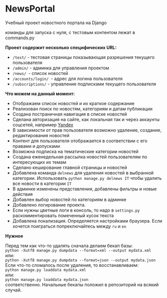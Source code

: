 # NewsPortal

Учебный проект новостного портала на Django

команды для запуска с нуля, с тестовым контентом лежат в commands.py

**Проект содержит несколько специфических URL:**

* `/test/` - тестовая страницы показывающая разрешения текущего пользователя
* `/admin/` - админка для управления проектом
* `/news/ `- список новостей
* `/accounts/login/ `- адрес для логина пользователя
* `/subscriptions/` - управление подписками текущего пользователя

**Что можем на данный момент:**

* Отображаем список новостей и их краткое содержание
* Реализован поиск по новостям, категориям и датам публикации
* Создана постраничная навигация в списке новостей
* Сделана авторизация на сайте, как локальная так и через аккаунты соцсетей, например [Yandex](https://ya.ru/)
* В зависимости от прав пользователя возможно удаление, создание, редактирования новостей
* Контент для пользователя отображается в соответствии с его правами и допусками
* Возможна подписка на тематические категории новостей
* Создана еженедельная рассылка новостей пользователям по интересующих их темам
* Сделано кеширование главной страницы и новостей
* Добавлена команда `delnews` для удаления новостей в выбранной категории. Использовать `python manage.py delnews IT`
  чтобы удалить все новости в категории `IT`
* В админке изменены представления, добавлены фильтры и новые действия
* Добавлен выбор новостей по категориям в админке
* Добавлено логирование проекта.
* Если нужны цветные логи в консоль, то надо в `settings.py` раскомментировать помеченный кусок текста
* Добавлена локализация. Определяется настройками браузера. Если хочется поиграться попреключайтесь между `ru` и `en`

**Нужное**

Перед тем как что-то удалять сначала делаем бекап базы:\
`python -Xutf8 manage.py dumpdata --format=xml --output mydata.xml`\
или:\
`python -Xutf8 manage.py dumpdata --format=json --output mydata.json`\
Если что-то сломалось после удаления, то восстанавливаем:\
`python manage.py loaddata mydata.xml`\
или:\
`python manage.py loaddata mydata.json`\
соответственно. Начальные бекапы положил в репозиторий на всякий случай.




